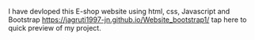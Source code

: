 I have devloped this E-shop website using html, css, Javascript and Bootstrap https://jagruti1997-jn.github.io/Website_bootstrap1/ tap here to quick preview of my project.
